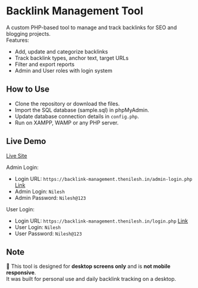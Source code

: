 # Backlink Management Tool

A custom PHP-based tool to manage and track backlinks for SEO and blogging projects.  
Features:
- Add, update and categorize backlinks
- Track backlink types, anchor text, target URLs
- Filter and export reports
- Admin and User roles with login system



## How to Use

- Clone the repository or download the files.
- Import the SQL database (sample.sql) in phpMyAdmin.
- Update database connection details in `config.php`.
- Run on XAMPP, WAMP or any PHP server.



## Live Demo

[Live Site](https://backlink-management.thenilesh.in/)

Admin Login:
- Login URL: `https://backlink-management.thenilesh.in/admin-login.php` [Link](https://backlink-management.thenilesh.in/admin-login.php)
- Admin Login: `Nilesh`
- Admin Password: `Nilesh@123`

User Login:
- Login URL: `https://backlink-management.thenilesh.in/login.php` [Link](https://backlink-management.thenilesh.in/login.php)
- User Login: `Nilesh`
- User Password: `Nilesh@123`



## Note

🔔 This tool is designed for **desktop screens only** and is **not mobile responsive**.  
It was built for personal use and daily backlink tracking on a desktop.


